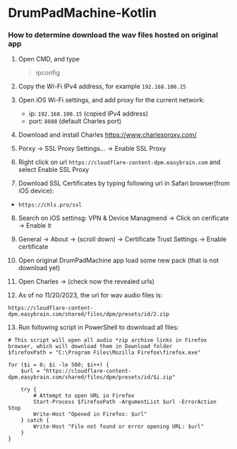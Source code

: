# DrumPadMachine-Kotlin


### How to determine download the wav files hosted on original app

1) Open CMD, and type 
    > ipconfig
2) Copy the Wi-Fi IPv4 address, for example `192.168.100.15`

3) Open iOS Wi-Fi settings, and add proxy for the current network:
   - ip: `192.168.100.15` (copied IPv4 address)
   - port: `8888` (default Charles port)

4) Download and install Charles
https://www.charlesproxy.com/

5) Porxy -> SSL Proxy Settings... -> Enable SSL Proxy

6) Right click on url `https://cloudflare-content-dpm.easybrain.com` and select Enable SSL Proxy

7) Download SSL Certificates by typing following url in Safari browser(from iOS device):
  - `https://chls.pro/ssl`

8) Search on iOS settinsg: VPN & Device Managmend -> Click on cerificate -> Enable it

9) General -> About -> (scroll down) -> Certificate Trust Settings -> Enable certificate

10) Open original DrumPadMachine app load some new pack (that is not download yet)

11) Open Charles -> (check now the revealed urls)

12) As of no 11/20/2023, the url for wav audio files is:
```
https://cloudflare-content-dpm.easybrain.com/shared/files/dpm/presets/id/2.zip
```

13) Run following script in PowerShell to download all files:

```
# This script will open all audio *zip archive links in Firefox browser, which will download them in Download folder
$firefoxPath = "C:\Program Files\Mozilla Firefox\firefox.exe"

for ($i = 0; $i -le 500; $i++) {
    $url = "https://cloudflare-content-dpm.easybrain.com/shared/files/dpm/presets/id/$i.zip"

    try {
        # Attempt to open URL in Firefox
        Start-Process $firefoxPath -ArgumentList $url -ErrorAction Stop
        Write-Host "Opened in Firefox: $url"
    } catch {
        Write-Host "File not found or error opening URL: $url"
    }
}
```
